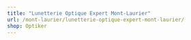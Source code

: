 ```yaml
---
title: "Lunetterie Optique Expert Mont-Laurier"
url: /mont-laurier/lunetterie-optique-expert-mont-laurier/
shop: Optiker
---
```

